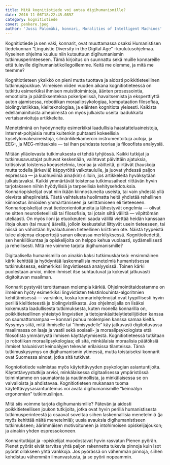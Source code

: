```yaml
---
title: Mitä kognitiotiede voi antaa digihumanismille?
date: 2016-11-06T18:22:45.085Z
category: kognitiotiede
cover: penkere.jpeg
author: 'Jussi Palomäki, konnari, Moralities of Intelligent Machines'
---
```


Kognitiotiede ja sen väki, konnarit, ovat muuttamassa osaksi Humanistisen tiedekunnan “Linguistic Diversity in the Digital Age” –koulutusohjelmaa. Kyseinen ohjelma kuuluu niin kutsuttuun digihumanismin tutkimusperinteeseen. Tämä kirjoitus on suunnattu sekä muille konnareille että tuleville digihumanistikollegoillemme.
Keitä me olemme, ja mitä me teemme?

Kognitiotieteen yksikkö on pieni mutta tuottava ja aidosti poikkitieteellinen tutkimusjoukkue. Viimeisen viiden vuoden aikana kognitiotieteessä on tutkittu esimerkiksi ihmisen muistitoimintoja, äänten prosessointia, emootioita ja päätöksentekoa pokeripelissä, havaitsemista ja eksperttiyttä auton ajamisessa, robotiikan moraalipsykologiaa, komputaation filosofiaa, biolingvistiikkaa, kieliteknologiaa, ja eläinten kognitiota yleisesti. Kaikista edellämainituista aihepiireistä on myös julkaistu useita laadukkaita vertaisarvioituja artikkeleita.

Menetelminä on hyödynnetty esimerkiksi laadullisia haastatteluaineistoja, Internet-pohjaisia mutta kuitenkin puhtaasti kokeellisia kyselylomakeaineistoja, silmänliikekameroin instrumentoituja autoja, ja EEG-, ja MEG-mittauksia — tai ihan puhdasta teoriaa ja filosofista analyysiä.

Mitään ylläolevasta tutkimuksesta ei tehdä tyhjiössä. Kaikki tutkijat ja tutkimusavustajat puhuvat keskenään, vaihtavat päivittäin ajatuksia, kritisoivat toistensa koeasetelmia, teoriaa ja väitteitä, piirtävät (hauskoja mutta todella järkeviä) käppyröitä valkotaululle, ja juovat yhdessä paljon espressoa — ja kuohuviiniä aina(kin) silloin, jos artikkeleita hyväksytään julkaistavaksi. Kaikki ymmärtävät toistensa tutkimusaiheet riittävän hyvin tarjotakseen niihin hyödyllisiä ja tarpeellisia kehitysehdotuksia.
Konnariopiskelijat ovat niin ikään kiinnostuneita useista, tai vain yhdestä yllä olevista aihepiireistä. Tästä vaihtelusta huolimatta heitä yhdistää rehellinen kiinnostus ilmiöiden ymmärtämiseen ja selittämiseen eli tieteeseen. Konnariopiskelijat ovat tiedeorientoituneita ja lähestyvät ongelmia — olivat ne sitten neurotieteellisiä tai filosofisia, tai jotain siltä väliltä — vilpittömän uteliaasti. On myös iloni ja etuoikeuteni saada välillä viettää heidän kanssaan iltoja oluen (tai muun) äärellä, jolloin keskustelut liittyvät usein tieteeseen, tai niissä on vähintään hyvälaatuinen tieteellinen kriittinen ote. Näistä tyypeistä tulee alojensa eksperttejä sanan oikeassa merkityksessä.
Kognitiotiedettä, sen henkilökuntaa ja opiskelijoita on helppo kehua vuolaasti, sydämellisesti ja rehellisesti.
Mitä me voimme tarjota digihumanismille?

Digitaalisella humanismilla on ainakin kaksi tutkimuskärkeä: ensimmäinen kärki kehittää ja hyödyntää laskennallisia menetelmiä humanistisessa tutkimuksessa, esimerkiksi lingvistisessä analyysissä. Toinen kärki puolestaan arvioi, miten ihmiset itse suhtautuvat ja kokevat jatkuvasti digitoituvan maailman.

Konnarit pystyvät teroittamaan molempia kärkiä. Ohjelmointitaidostamme on ilmeinen hyöty esimerkiksi lingvististen tekstinlouhinta-algoritmien kehittämisessä — varsinkin, koska konnariohjelmoijat ovat tyypillisesti hyvin perillä kielitieteestä ja biolingvistiikasta. Jos ohjelmoijalla on lisäksi kokemusta laadullisesta tutkimuksesta, kuten monella konnarilla on, poikkitieteellinen yhteistyö lingvistien ja tietojenkäsittelytieteilijöiden kanssa on saumattomampaa — konnari puhuu molempien kanssa samaa kieltä.
Kysymys siitä, mitä ihmiselle tai “ihmisyydelle” käy jatkuvasti digitoituvassa maailmassa on laaja ja vaatii sekä sosiaali- ja moraalipsykologista että filosofista ymmärrystä ihmisen käyttäytymisestä. Kognitiotieteessä tutkitaan jo robotiikan moraalipsykologiaa; eli sitä, minkälaisia moraalisia päätöksiä ihmiset haluaisivat keinoälyjen tekevän erilaisissa tilanteissa. Tämä tutkimuskysymys on digihumanismin ytimessä, mutta toistaiseksi konnarit ovat Suomessa ainoat, jotka sitä tutkivat.

Kogniotiotiede valmistaa myös käytettävyyden psykologian asiantuntijoita. Käytettävyystutkija arvioi, minkälaisessa digitaalisessa ympäristössä toimintamme on saumatonta ja nautinnollista, ja minkälaisessa se on vaivalloista ja ahdistavaa. Kognitiotieteen mukanaan tuoma käytettävyysasiantuntemus voi avata digihumanismille “keinoälyn ergonomian” tutkimuslinjan.

Mitä siis voimme tarjota digihumanismille? Pätevän ja aidosti poikkitieteellisen joukon tutkijoita, jotka ovat hyvin perillä humanistisesta tutkimusperinteestä ja osaavat soveltaa siihen laskennallisia menetelmiä (ja myös kehittää näitä menetelmiä); uusia avauksia digihumanistiseen tutkimukseen; äärimmäisen motivoituneen ja intohimoisen opiskelijajoukon; ja ainakin yhden espressokoneen.

Konnaritutkijat ja -opiskelijat muodostavat hyvin rasvatun Pienen pyörän. Pienet pyörät eivät tarvitse yhtä paljon rakennetta tukevia pinnoja kuin Isot pyörät ollakseen yhtä vankkoja. Jos pyörässä on vähemmän pinnoja, siihen kohdistuu vähemmän ilmanvastusta, ja se pyörii nopeammin.
